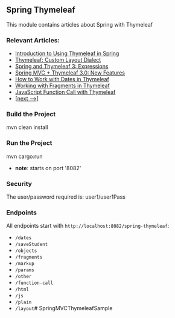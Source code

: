 ## Spring Thymeleaf 

This module contains articles about Spring with Thymeleaf

### Relevant Articles: 
- [Introduction to Using Thymeleaf in Spring](https://www.baeldung.com/thymeleaf-in-spring-mvc)
- [Thymeleaf: Custom Layout Dialect](https://www.baeldung.com/thymeleaf-spring-layouts)
- [Spring and Thymeleaf 3: Expressions](https://www.baeldung.com/spring-thymeleaf-3-expressions)
- [Spring MVC + Thymeleaf 3.0: New Features](https://www.baeldung.com/spring-thymeleaf-3)
- [How to Work with Dates in Thymeleaf](https://www.baeldung.com/dates-in-thymeleaf)
- [Working with Fragments in Thymeleaf](https://www.baeldung.com/spring-thymeleaf-fragments)
- [JavaScript Function Call with Thymeleaf](https://www.baeldung.com/thymeleaf-js-function-call)
- [[next -->]](../spring-thymeleaf-2)

### Build the Project

mvn clean install

### Run the Project

mvn cargo:run
- **note**: starts on port '8082'

### Security
The user/password required is: user1/user1Pass

### Endpoints

All endpoints start with `http://localhost:8082/spring-thymeleaf`:

- `/dates`
- `/saveStudent`
- `/objects`
- `/fragments`
- `/markup`
- `/params`
- `/other`
- `/function-call`
- `/html`
- `/js`
- `/plain`
- `/layout`# SpringMVCThymeleafSample
